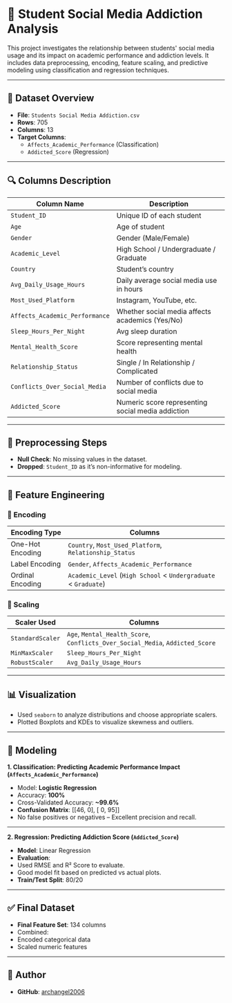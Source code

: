 # 📱 Student Social Media Addiction Analysis

This project investigates the relationship between students' social media usage and its impact on academic performance and addiction levels. It includes data preprocessing, encoding, feature scaling, and predictive modeling using classification and regression techniques.

---

## 📂 Dataset Overview

- **File**: `Students Social Media Addiction.csv`
- **Rows**: 705
- **Columns**: 13
- **Target Columns**:
  - `Affects_Academic_Performance` (Classification)
  - `Addicted_Score` (Regression)

---

## 🔍 Columns Description

| Column Name                    | Description |
|-------------------------------|-------------|
| `Student_ID`                  | Unique ID of each student |
| `Age`                         | Age of student |
| `Gender`                      | Gender (Male/Female) |
| `Academic_Level`              | High School / Undergraduate / Graduate |
| `Country`                     | Student’s country |
| `Avg_Daily_Usage_Hours`       | Daily average social media use in hours |
| `Most_Used_Platform`          | Instagram, YouTube, etc. |
| `Affects_Academic_Performance`| Whether social media affects academics (Yes/No) |
| `Sleep_Hours_Per_Night`       | Avg sleep duration |
| `Mental_Health_Score`         | Score representing mental health |
| `Relationship_Status`         | Single / In Relationship / Complicated |
| `Conflicts_Over_Social_Media`| Number of conflicts due to social media |
| `Addicted_Score`              | Numeric score representing social media addiction |

---

## 🔧 Preprocessing Steps

- **Null Check**: No missing values in the dataset.
- **Dropped**: `Student_ID` as it’s non-informative for modeling.

---

## 🧠 Feature Engineering

### 🎯 Encoding

| Encoding Type     | Columns |
|------------------|--------|
| One-Hot Encoding | `Country`, `Most_Used_Platform`, `Relationship_Status` |
| Label Encoding   | `Gender`, `Affects_Academic_Performance` |
| Ordinal Encoding | `Academic_Level` (`High School` < `Undergraduate` < `Graduate`) |

### 📏 Scaling

| Scaler Used     | Columns |
|-----------------|---------|
| `StandardScaler`| `Age`, `Mental_Health_Score`, `Conflicts_Over_Social_Media`, `Addicted_Score` |
| `MinMaxScaler`  | `Sleep_Hours_Per_Night` |
| `RobustScaler`  | `Avg_Daily_Usage_Hours` |

---

## 📊 Visualization

- Used `seaborn` to analyze distributions and choose appropriate scalers.
- Plotted Boxplots and KDEs to visualize skewness and outliers.

---

## 🧪 Modeling

**1. Classification: Predicting Academic Performance Impact (`Affects_Academic_Performance`)**

- Model: **Logistic Regression**
- Accuracy: **100%**
- Cross-Validated Accuracy: **~99.6%**
- **Confusion Matrix**:
  [[46, 0],
[ 0, 95]]
- No false positives or negatives – Excellent precision and recall.


---

**2. Regression: Predicting Addiction Score (`Addicted_Score`)**

- **Model**: Linear Regression
- **Evaluation**:
- Used RMSE and R² Score to evaluate.
- Good model fit based on predicted vs actual plots.
- **Train/Test Split**: 80/20

---

## ✅ Final Dataset

- **Final Feature Set**: 134 columns
- Combined:
- Encoded categorical data
- Scaled numeric features

---

## 👤 Author

- **GitHub**: [archangel2006](https://github.com/archangel2006)


